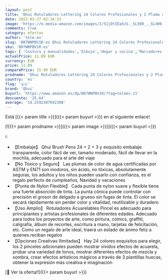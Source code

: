 ```yaml
---
layout: post
title: 'Qhui Rotuladores Lettering 24 Colores Profesionales y 2 Pluma de Pincel de Agua y 3 Plantillas  Rotuladores Punta Pincel de Nylon Flexible  Rotuladores Acuarelables para Pintura Caligrafía Cómics'
date: 2022-03-27 02:16:23
image: 'https://m.media-amazon.com/images/I/51jDtIEaXzS._SL500_._SL400_.jpg'
comments: true
category: ofertas
author: 'tole.es'
slug: 'B07WNPBV1R-es Qhui Rotuladores Lettering 24 Colores Profesionales y 2...'
sku: 'B07WNPBV1R-es'
tags: [ 'Costura y manualidades','Dibujo','Hogar y cocina','Marcadores','Materiales de dibujo','qhui','rotuladores', ]
actualPrice: 11.89 EUR
currency: EUR
price: 11.89
comparePrice: 15.99 EUR
prodname: 'Qhui Rotuladores Lettering 24 Colores Profesionales y 2 Pluma de Pincel de Agua y 3 Plantillas  Rotuladores Punta Pincel de Nylon Flexible  Rotuladores Acuarelables para Pintura Caligrafía Cómics'
country: 'es'
flag: '🇪🇸'
brand: 'Qhui'
buyurl: 'https://www.amazon.es/dp/B07WNPBV1R/?tag=tolees-21'
descuento: '25.64'
average: '14.2592307692308'
---
```


Está [{{< param title >}}]({{< param buyurl >}}) en el siguiente enlace!

[![{{< param prodname >}}]({{< param image >}})]({{< param buyurl >}})

ℹ️:

- 【Embalaje】 Qhui Brush Pens 24 + 2 + 3 y exquisito embalaje transparente, color fácil de ver, tamaño moderado, fácil de llevar en la mochila, adecuado para el arte del viaje
- 【No Tóxico y Seguro】 Las plumas de color de agua certificadas por ASTM y EN71 son inodoros, sin ácido, no tóxicas, absolutamente seguras, los adultos y los niños pueden usarlo con confianza, es el regalo perfecto de cumpleaños, Navidad y vacaciones
- 【Punta de Nylon Flexible】 Cada punta de nylon suave y flexible tiene una fuerte absorción de tinta. La punta cónica puede controlar con precisión el grosor de delgado a grueso sin fugas de tinta. El color se secará rápidamente sin perder color y vitalidad, reutilizable y duradero
- 【Uso Amplio】 Rotuladores Acuarelables Pincel es adecuado para principiantes y artistas profesionales de diferentes edades. Adecuado para todos los proyectos de arte, como pintura, cómics, graffiti, caligrafía, álbum de recortes, escritura a mano, tarjetas de felicitación, etc. Como un regalo de arte ideal, traerá un estado de ánimo feliz a quienes reciban regalos
- 【Opciones Creativas Ilimitadas】 Hay 24 colores exquisitos para elegir, los 2 pinceles adicionales pueden mostrar vívidos efectos de acuarela, probar una variedad de tonos, mostrar diferentes efectos de mezcla y sombra, crear efectos artísticos mágicos a través de 3 plantillas huecas, obtener la expresión más creativa e imaginación

[🛒 Ver la oferta!!]({{< param buyurl >}})
